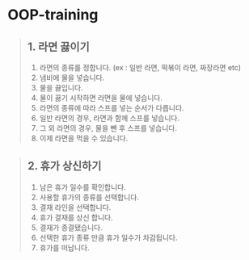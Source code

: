 # OOP-training

> ## 1. 라면 끓이기
> 1. 라면의 종류를 정합니다. (ex : 일반 라면, 떡볶이 라면, 짜장라면 etc)
> 2. 냄비에 물을 넣습니다.
> 3. 물을 끓입니다.
> 4. 물이 끓기 시작하면 라면을 물에 넣습니다.
> 5. 라면의 종류에 따라 스프를 넣는 순서가 다릅니다.
> 6. 일반 라면의 경우, 라면과 함께 스프를 넣습니다.
> 7. 그 외 라면의 경우, 물을 뺀 후 스프를 넣습니다. 
> 8. 이제 라면을 먹을 수 있습니다.


> ## 2. 휴가 상신하기
> 1. 남은 휴가 일수를 확인합니다.
> 2. 사용할 휴가의 종류를 선택합니다.
> 3. 결재 라인을 선택합니다.
> 4. 휴가 결재를 상신 합니다.
> 5. 결재가 종결됐습니다.
> 6. 선택한 휴가 종류 만큼 휴가 일수가 차감됩니다.
> 7. 휴가를 떠납니다.